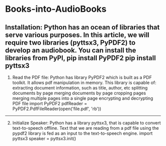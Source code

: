 # Books-into-AudioBooks
Installation:
Python has an ocean of libraries that serve various purposes. In this article, we will require two libraries (pyttsx3, PyPDF2) to develop an audiobook.
You can install the libraries from PyPl,
      pip install PyPDF2
      pip install pyttsx3
---------------------------------------------------------
1) Read the PDF file:
Python has library PyPDF2 which is built as a PDF toolkit. It allows pdf manipulation in memory. This library is capable of:
extracting document information, such as title, author, etc
splitting documents by page
merging documents by page
cropping pages
merging multiple pages into a single page
encrypting and decrypting PDF file
       import PyPDF2
       pdfReader = PyPDF2.PdfFileReader(open('file.pdf', 'rb'))
----------------------------------------------------------
2) Initialize Speaker:
Python has a library pyttsx3, that is capable to convert text-to-speech offline. Text that we are reading from a pdf file using the pypdf2 library is fed as an input to the text-to-speech engine.
       import pyttsx3
       speaker = pyttsx3.init()
